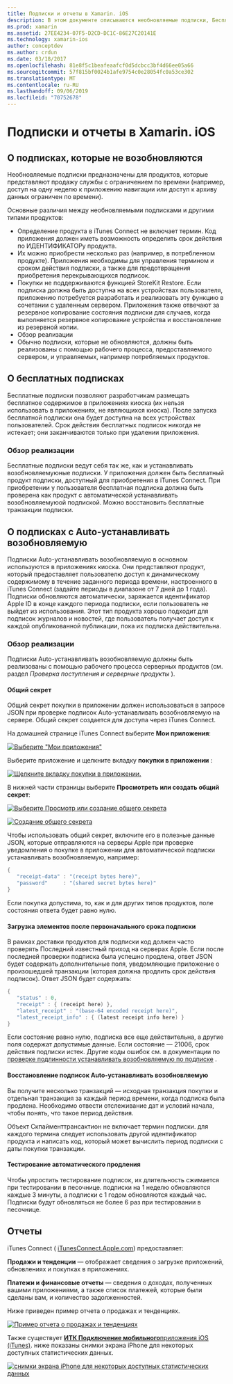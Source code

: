 ```yaml
---
title: Подписки и отчеты в Xamarin. iOS
description: В этом документе описываются необновляемые подписки, Бесплатные подписки, устанавливать возобновляемую подписки и использование iTunes Connect для отчета об этих элементах.
ms.prod: xamarin
ms.assetid: 27EE4234-07F5-D2CD-DC1C-86E27C20141E
ms.technology: xamarin-ios
author: conceptdev
ms.author: crdun
ms.date: 03/18/2017
ms.openlocfilehash: 81e8f5c1beafeaafcf0d5dcbcc3bf4d66ee05a66
ms.sourcegitcommit: 57f815bf0024b1afe9754c0e28054fc0a53ce302
ms.translationtype: MT
ms.contentlocale: ru-RU
ms.lasthandoff: 09/06/2019
ms.locfileid: "70752678"
---
```

# <a name="subscriptions-and-reporting-in-xamarinios"></a>Подписки и отчеты в Xamarin. iOS

## <a name="about-non-renewing-subscriptions"></a>О подписках, которые не возобновляются

Необновляемые подписки предназначены для продуктов, которые представляют продажу службы с ограничением по времени (например, доступ на одну неделю к приложению навигации или доступ к архиву данных ограничен по времени).   
   
Основные различия между необновляемыми подписками и другими типами продуктов:

- Определение продукта в iTunes Connect не включает термин. Код приложения должен иметь возможность определить срок действия по ИДЕНТИФИКАТОРу продукта. 
- Их можно приобрести несколько раз (например, в потребленном продукте). Приложения необходимы для управления термином и сроком действия подписки, а также для предотвращения приобретения перекрывающихся подписок. 
- Покупки не поддерживаются функцией StoreKit Restore. Если подписка должна быть доступна на всех устройствах пользователя, приложению потребуется разработать и реализовать эту функцию в сочетании с удаленным сервером. Приложения также отвечают за резервное копирование состояния подписки для случаев, когда выполняется резервное копирование устройства и восстановление из резервной копии. 
- Обзор реализации
- Обычно подписки, которые не обновляются, должны быть реализованы с помощью рабочего процесса, предоставляемого сервером, и управляемых, например потребляемых продуктов. 

## <a name="about-free-subscriptions"></a>О бесплатных подписках

Бесплатные подписки позволяют разработчикам размещать бесплатное содержимое в приложениях киоска (их нельзя использовать в приложениях, не являющихся киоска). После запуска бесплатной подписки она будет доступна на всех устройствах пользователей. Срок действия бесплатных подписок никогда не истекает; они заканчиваются только при удалении приложения.

### <a name="implementation-overview"></a>Обзор реализации

Бесплатные подписки ведут себя так же, как и устанавливать возобновляемуюные подписки. У приложения должен быть бесплатный продукт подписки, доступный для приобретения в iTunes Connect. При приобретении у пользователя бесплатная подписка должна быть проверена как продукт с автоматической устанавливать возобновляемуюой подпиской. Можно восстановить бесплатные транзакции подписки.

## <a name="about-auto-renewable-subscriptions"></a>О подписках с Auto-устанавливать возобновляемую

Подписки Auto-устанавливать возобновляемую в основном используются в приложениях киоска. Они представляют продукт, который предоставляет пользователю доступ к динамическому содержимому в течение заданного периода времени, настроенного в iTunes Connect (задайте периоды в диапазоне от 7 дней до 1 года). Подписки обновляются автоматически, заряжается идентификатор Apple ID в конце каждого периода подписки, если пользователь не выйдет из использования. Этот тип продукта хорошо подходит для подписок журналов и новостей, где пользователь получает доступ к каждой опубликованной публикации, пока их подписка действительна.

### <a name="implementation-overview"></a>Обзор реализации

Подписки Auto-устанавливать возобновляемую должны быть реализованы с помощью рабочего процесса серверных продуктов (см. раздел *Проверка поступления и серверные продукты* ).

#### <a name="shared-secret"></a>Общий секрет

Общий секрет покупки в приложении должен использоваться в запросе JSON при проверке подписок Auto-устанавливать возобновляемую на сервере. Общий секрет создается для доступа через iTunes Connect.

На домашней странице iTunes Connect выберите **Мои приложения**:   
   
 [![](subscriptions-and-reporting-images/image2.png "Выберите \"Мои приложения\"")](subscriptions-and-reporting-images/image2.png#lightbox)  

Выберите приложение и щелкните вкладку **покупки в приложении** :

[![](subscriptions-and-reporting-images/image6.png "Щелкните вкладку покупки в приложении.")](subscriptions-and-reporting-images/image6.png#lightbox)

В нижней части страницы выберите **Просмотреть или создать общий секрет**:
   
 [![](subscriptions-and-reporting-images/image40.png "Выберите Просмотр или создание общего секрета")](subscriptions-and-reporting-images/image40.png#lightbox)

 [![](subscriptions-and-reporting-images/image41.png "Создание общего секрета")](subscriptions-and-reporting-images/image41.png#lightbox)   

Чтобы использовать общий секрет, включите его в полезные данные JSON, которые отправляются на серверы Apple при проверке уведомления о покупке в приложении для автоматической подписки устанавливать возобновляемую, например:

```csharp
{
   "receipt-data" : "(receipt bytes here)",
   "password"     : "(shared secret bytes here)"
}
```

Если покупка допустима, то, как и для других типов продуктов, поле состояния ответа будет равно нулю.

#### <a name="downloading-items-after-the-initial-subscription-term"></a>Загрузка элементов после первоначального срока подписки

В рамках доставки продуктов для подписки код должен часто проверять Последний известный приход на серверах Apple. Если после последней проверки подписка была успешно продлена, ответ JSON будет содержать дополнительные поля, уведомляющие приложение о произошедшей транзакции (которая должна продлить срок действия подписок). Ответ JSON будет содержать:

```csharp
{
   "status" : 0,
   "receipt" : { (receipt here) },
   "latest_receipt" : "(base-64 encoded receipt here)",
   "latest_receipt_info" : { (latest receipt info here) }
}
```

Если состояние равно нулю, подписка все еще действительна, а другие поля содержат допустимые данные. Если состояние — 21006, срок действия подписки истек. Другие коды ошибок см. в документации по [проверке подлинности устанавливать возобновляемую по подписке](https://developer.apple.com/library/ios/releasenotes/General/ValidateAppStoreReceipt/Chapters/ValidateRemotely.html) .

#### <a name="restoring-auto-renewable-subscriptions"></a>Восстановление подписок Auto-устанавливать возобновляемую

Вы получите несколько транзакций — исходная транзакция покупки и отдельная транзакция за каждый период времени, когда подписка была продлена. Необходимо отвести отслеживание дат и условий начала, чтобы понять, что такое период действия.   

Объект Скпайменттрансактион не включает термин подписки. для каждого термина следует использовать другой идентификатор продукта и написать код, который может вычислить период подписки с даты покупки транзакции.

#### <a name="testing-auto-renewal"></a>Тестирование автоматического продления

Чтобы упростить тестирование подписок, их длительность сжимается при тестировании в песочнице. подписки на 1 неделю обновляются каждые 3 минуты, а подписки с 1 годом обновляются каждый час. Подписки будут обновляться не более 6 раз при тестировании в песочнице.

## <a name="reporting"></a>Отчеты

iTunes Connect ( [iTunesConnect.Apple.com](http://itunesconnect.apple.com)) предоставляет:   
   
 **Продажи и тенденции** — отображает сведения о загрузке приложений, обновлениях и покупках в приложениях.   
   
 **Платежи и финансовые отчеты** — сведения о доходах, полученных вашими приложениями, а также список платежей, которые были сделаны вам, и количество задолженностей.

Ниже приведен пример отчета о продажах и тенденциях.   

 [![](subscriptions-and-reporting-images/image42.png "Пример отчета о продажах и тенденциях")](subscriptions-and-reporting-images/image42.png#lightbox)   
   
 Также существует [ **ИТК Подключение мобильного**приложения iOS (iTunes)](http://itunes.apple.com/us/app/itunes-connect-mobile/id376771144?mt=8).
ниже показаны снимки экрана iPhone для некоторых доступных статистических данных.   
   
 [![](subscriptions-and-reporting-images/image43.png "снимки экрана iPhone для некоторых доступных статистических данных")](subscriptions-and-reporting-images/image43.png#lightbox)

